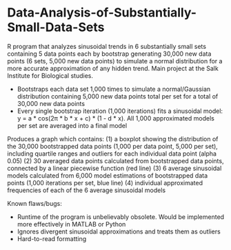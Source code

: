 # Data-Analysis-of-Substantially-Small-Data-Sets
R program that analyzes sinusoidal trends in 6 substantially small sets containing 5 data points each by bootstrap generating 30,000 new data points (6 sets, 5,000 new data points) to simulate a normal distribution for a more accurate approximation of any hidden trend.  Main project at the Salk Institute for Biological studies.

- Bootstraps each data set 1,000 times to simulate a normal/Gaussian distribution containing 5,000 new data points total per set for a total of 30,000 new data points
- Every single bootstrap iteration (1,000 iterations) fits a sinusoidal model: y = a * cos(2π * b * x + c) * (1 - d * x).  All 1,000 approximated models per set are averaged into a final model

Produces a graph which contains:
(1) a boxplot showing the distribution of the 30,000 bootstrapped data points (1,000 per data point, 5,000 per set), including quartile ranges and outliers for each individual data point (alpha 0.05)
(2) 30 averaged data points calculated from bootstrapped data points, connected by a linear piecewise function (red line)
(3) 6 average sinusoidal models calculated from 6,000 model estimations of bootstrapped data points (1,000 iterations per set, blue line)
(4) individual approximated frequencies of each of the 6 average sinusoidal models 

Known flaws/bugs:
- Runtime of the program is unbelievably obsolete.  Would be implemented more effectively in MATLAB or Python
- Ignores divergent sinusoidal approximations and treats them as outliers
- Hard-to-read formatting
